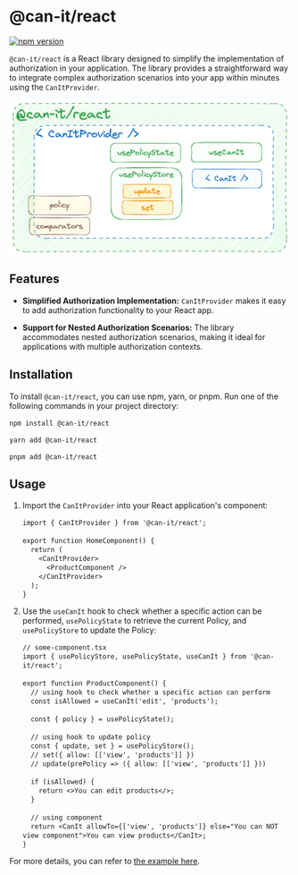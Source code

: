 # @can-it/react

[![npm version](https://img.shields.io/npm/v/@can-it/react.svg?style=flat-square)](https://www.npmjs.org/package/@can-it/react)

`@can-it/react` is a React library designed to simplify the implementation of authorization in your application. The library provides a straightforward way to integrate complex authorization scenarios into your app within minutes using the `CanItProvider`.

<div style="width: 100%; display: flex; justify-content: center;">
  <img  src="../../assets/react.png" width="600px" caption="Overview">
</div>

## Features

- **Simplified Authorization Implementation:** `CanItProvider` makes it easy to add authorization functionality to your React app.

- **Support for Nested Authorization Scenarios:** The library accommodates nested authorization scenarios, making it ideal for applications with multiple authorization contexts.

## Installation

To install `@can-it/react`, you can use npm, yarn, or pnpm. Run one of the following commands in your project directory:

```shell
npm install @can-it/react
```

```shell
yarn add @can-it/react
```

```shell
pnpm add @can-it/react
```

## Usage

1. Import the `CanItProvider` into your React application's component:

    ```tsx
    import { CanItProvider } from '@can-it/react';

    export function HomeComponent() {
      return (
        <CanItProvider>
          <ProductComponent />
        </CanItProvider>
      );
    }
    ```

2. Use the `useCanIt` hook to check whether a specific action can be performed, `usePolicyState` to retrieve the current Policy, and `usePolicyStore` to update the Policy:

    ```tsx
    // some-component.tsx
    import { usePolicyStore, usePolicyState, useCanIt } from '@can-it/react';

    export function ProductComponent() {
      // using hook to check whether a specific action can perform
      const isAllowed = useCanIt('edit', 'products');

      const { policy } = usePolicyState();

      // using hook to update policy
      const { update, set } = usePolicyStore();
      // set({ allow: [['view', 'products']] })
      // update(prePolicy => ({ allow: [['view', 'products']] }))

      if (isAllowed) {
        return <>You can edit products</>;
      }

      // using component
      return <CanIt allowTo={['view', 'products']} else="You can NOT view component">You can view products</CanIt>;
    }
    ```

For more details, you can refer to [the example here](https://github.com/can-it/examples/tree/main/apps/react).

